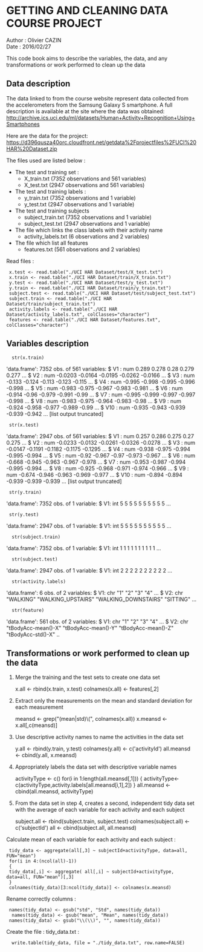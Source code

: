 GETTING AND CLEANING DATA COURSE PROJECT
====


Author : Olivier CAZIN  
Date : 2016/02/27  

This code book aims to describe the variables, the data, and any transformations or work performed to clean up the data

Data description
--

The data linked to from the course website represent data collected from the accelerometers from the Samsung Galaxy S smartphone. A full description is available at the site where the data was obtained:
<http://archive.ics.uci.edu/ml/datasets/Human+Activity+Recognition+Using+Smartphones>

Here are the data for the project:
<https://d396qusza40orc.cloudfront.net/getdata%2Fprojectfiles%2FUCI%20HAR%20Dataset.zip>

The files used are listed below :
- The test and training set :
  - X_train.txt (7352 observations and 561 variables)
  - X_test.txt (2947 observations and 561 variables)
- The test and training labels :
  - y_train.txt (7352 observations and 1 variable)
  - y_test.txt (2947 observations and 1 variable)
- The test and training subjects 
  - subject_train.txt (7352 observations and 1 variable)
  - subject_test.txt (2947 observations and 1 variable)
- The file which links the class labels with their activity name
  - activity_labels.txt (6 observations and 2 variables)
- The file which list all features
  - features.txt (561 observations and 2 variables)

Read files : 

     x.test <- read.table("./UCI HAR Dataset/test/X_test.txt")
     x.train <- read.table("./UCI HAR Dataset/train/X_train.txt")
     y.test <- read.table("./UCI HAR Dataset/test/y_test.txt")
     y.train <- read.table("./UCI HAR Dataset/train/y_train.txt")
     subject.test <- read.table("./UCI HAR Dataset/test/subject_test.txt")
     subject.train <- read.table("./UCI HAR Dataset/train/subject_train.txt")
     activity.labels <- read.table("./UCI HAR Dataset/activity_labels.txt", colClasses="character")
     features <- read.table("./UCI HAR Dataset/features.txt", colClasses="character")

Variables description
--

      str(x.train)
  
'data.frame':	7352 obs. of  561 variables:
 $ V1  : num  0.289 0.278 0.28 0.279 0.277 ...
 $ V2  : num  -0.0203 -0.0164 -0.0195 -0.0262 -0.0166 ...
 $ V3  : num  -0.133 -0.124 -0.113 -0.123 -0.115 ...
 $ V4  : num  -0.995 -0.998 -0.995 -0.996 -0.998 ...
 $ V5  : num  -0.983 -0.975 -0.967 -0.983 -0.981 ...
 $ V6  : num  -0.914 -0.96 -0.979 -0.991 -0.99 ...
 $ V7  : num  -0.995 -0.999 -0.997 -0.997 -0.998 ...
 $ V8  : num  -0.983 -0.975 -0.964 -0.983 -0.98 ...
 $ V9  : num  -0.924 -0.958 -0.977 -0.989 -0.99 ...
 $ V10 : num  -0.935 -0.943 -0.939 -0.939 -0.942 ...
 [list output truncated]

     str(x.test) 

'data.frame':	2947 obs. of  561 variables:
 $ V1  : num  0.257 0.286 0.275 0.27 0.275 ...
 $ V2  : num  -0.0233 -0.0132 -0.0261 -0.0326 -0.0278 ...
 $ V3  : num  -0.0147 -0.1191 -0.1182 -0.1175 -0.1295 ...
 $ V4  : num  -0.938 -0.975 -0.994 -0.995 -0.994 ...
 $ V5  : num  -0.92 -0.967 -0.97 -0.973 -0.967 ...
 $ V6  : num  -0.668 -0.945 -0.963 -0.967 -0.978 ...
 $ V7  : num  -0.953 -0.987 -0.994 -0.995 -0.994 ...
 $ V8  : num  -0.925 -0.968 -0.971 -0.974 -0.966 ...
 $ V9  : num  -0.674 -0.946 -0.963 -0.969 -0.977 ...
 $ V10 : num  -0.894 -0.894 -0.939 -0.939 -0.939 ...
 [list output truncated]

     str(y.train)

'data.frame':	7352 obs. of  1 variable:
 $ V1: int  5 5 5 5 5 5 5 5 5 5 ...

     str(y.test) 
 
 'data.frame':	2947 obs. of  1 variable:
 $ V1: int  5 5 5 5 5 5 5 5 5 5 ...

      str(subject.train) 
 
 'data.frame':	7352 obs. of  1 variable:
 $ V1: int  1 1 1 1 1 1 1 1 1 1 ...

      str(subject.test) 
 
 'data.frame':	2947 obs. of  1 variable:
 $ V1: int  2 2 2 2 2 2 2 2 2 2 ...

      str(activity.labels)
 
 'data.frame':	6 obs. of  2 variables:
 $ V1: chr  "1" "2" "3" "4" ...
 $ V2: chr  "WALKING" "WALKING_UPSTAIRS" "WALKING_DOWNSTAIRS" "SITTING" ...

      str(feature)

 'data.frame':	561 obs. of  2 variables:
 $ V1: chr  "1" "2" "3" "4" ...
 $ V2: chr  "tBodyAcc-mean()-X" "tBodyAcc-mean()-Y" "tBodyAcc-mean()-Z" "tBodyAcc-std()-X" ..
 
 
Transformations or work performed to clean up the data
--
 
1. Merge the training and the test sets to create one data set


     x.all <- rbind(x.train, x.test)
     colnames(x.all) <- features[,2]
 
2. Extract only the measurements on the mean and standard deviation for each measurement


     meansd <- grep("(mean|std)\\(", colnames(x.all))
     x.meansd <- x.all[,c(meansd)]

3. Use descriptive activity names to name the activities in the data set


     y.all <- rbind(y.train, y.test)
     colnames(y.all) <- c('activityId')
     all.meansd <- cbind(y.all, x.meansd)

4. Appropriately labels the data set with descriptive variable names


     activityType <- c()
     for(i in 1:length(all.meansd[,1]))
     {
     activityType<-c(activityType,activity.labels[all.meansd[i,1],2])
     }
     all.meansd <- cbind(all.meansd, activityType)

5. From the data set in step 4, creates a second, independent tidy data set with the average of each variable for each activity and each subject


     subject.all <- rbind(subject.train, subject.test)
     colnames(subject.all) <- c('subjectId')
     all <- cbind(subject.all, all.meansd)
 
 Calculate mean of each variable for each activity and each subject :

     tidy_data <- aggregate(all[,3] ~ subjectId+activityType, data=all, FUN="mean")
     for(i in 4:(ncol(all)-1))
     {
     tidy_data[,i] <- aggregate( all[,i] ~ subjectId+activityType, data=all, FUN="mean")[,3]
     }
     colnames(tidy_data)[3:ncol(tidy_data)] <- colnames(x.meansd)
 
 Rename correctly columns :

     names(tidy_data) <- gsub("std", "Std", names(tidy_data))
      names(tidy_data) <- gsub("mean", "Mean", names(tidy_data))
     names(tidy_data) <- gsub("\\(\\)", "", names(tidy_data))
 
Create the file : tidy_data.txt :

      write.table(tidy_data, file = "./tidy_data.txt", row.name=FALSE)









